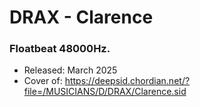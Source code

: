 # DRAX - Clarence

### **Floatbeat 48000Hz.**

- Released: March 2025
- Cover of: https://deepsid.chordian.net/?file=/MUSICIANS/D/DRAX/Clarence.sid
